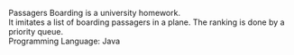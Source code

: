 Passagers Boarding is a university homework.<br/>
It imitates a list of boarding passagers in a plane. The ranking is done by a priority queue.<br/>
Programming Language: Java
